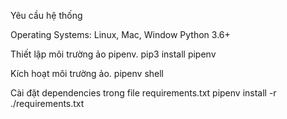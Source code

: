 Yêu cầu hệ thống

Operating Systems: Linux, Mac, Window Python 3.6+

Thiết lập môi trường ảo pipenv. pip3 install pipenv

Kích hoạt môi trường ảo. pipenv shell

Cài đặt dependencies trong file requirements.txt pipenv install -r ./requirements.txt